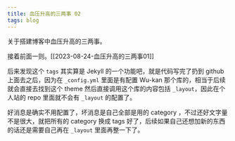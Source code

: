 ```yaml
---
title: 血压升高的三两事 02
tags: blog
---
```


关于搭建博客中血压升高的三两事。

接着前面一则。[[2023-08-24-血压升高的三两事01]]

后来发现这个 `tags` 其实算是 Jekyll 的一个功能吧，就是代码写完了扔到 github 上面去之后，因为在 `_config.yml` 里面是有配置 Wu-kan 那个库的，相当于后续就会直接去找到这个 theme 然后直接调用这个库的内容包括 `_layout`，因此在个人站的 repo 里面就不会有 `_layout` 的配置了。

好消息是确实不用配置了，坏消息是自己全部是用的 category ，不过还好文字量不是很大，就把所有的 category 换成 tags 好了，后续如果自己还想加新的东西的话还是需要自己再在 `_layout` 里面再整一下了。 